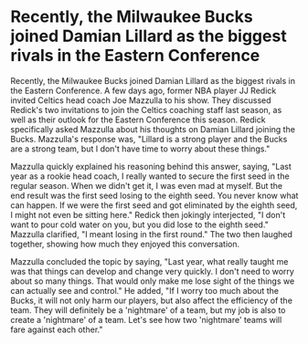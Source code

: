#  Recently, the Milwaukee Bucks joined Damian Lillard as the biggest rivals in the Eastern Conference 
  Recently, the Milwaukee Bucks joined Damian Lillard as the biggest rivals in the Eastern Conference. A few days ago, former NBA player JJ Redick invited Celtics head coach Joe Mazzulla to his show. They discussed Redick's two invitations to join the Celtics coaching staff last season, as well as their outlook for the Eastern Conference this season. Redick specifically asked Mazzulla about his thoughts on Damian Lillard joining the Bucks. Mazzulla's response was, "Lillard is a strong player and the Bucks are a strong team, but I don't have time to worry about these things."

Mazzulla quickly explained his reasoning behind this answer, saying, "Last year as a rookie head coach, I really wanted to secure the first seed in the regular season. When we didn't get it, I was even mad at myself. But the end result was the first seed losing to the eighth seed. You never know what can happen. If we were the first seed and got eliminated by the eighth seed, I might not even be sitting here." Redick then jokingly interjected, "I don't want to pour cold water on you, but you did lose to the eighth seed." Mazzulla clarified, "I meant losing in the first round." The two then laughed together, showing how much they enjoyed this conversation.

Mazzulla concluded the topic by saying, "Last year, what really taught me was that things can develop and change very quickly. I don't need to worry about so many things. That would only make me lose sight of the things we can actually see and control." He added, "If I worry too much about the Bucks, it will not only harm our players, but also affect the efficiency of the team. They will definitely be a 'nightmare' of a team, but my job is also to create a 'nightmare' of a team. Let's see how two 'nightmare' teams will fare against each other." 